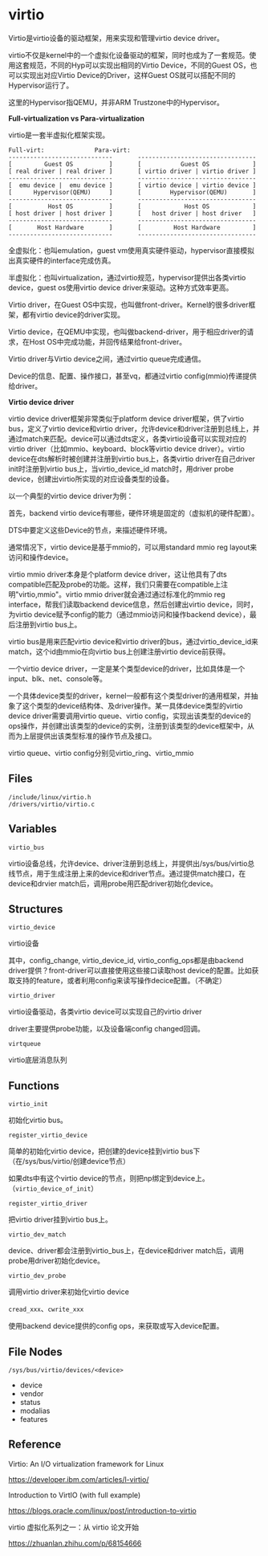 # virtio

Virtio是virtio设备的驱动框架，用来实现和管理virtio device driver。

virtio不仅是kernel中的一个虚拟化设备驱动的框架，同时也成为了一套规范。使用这套规范，不同的Hyp可以实现出相同的Virtio Device，不同的Guest OS，也可以实现出对应Virtio Device的Driver，这样Guest OS就可以搭配不同的Hypervisor运行了。

这里的Hypervisor指QEMU，并非ARM Trustzone中的Hypervisor。

**Full-virtualization vs Para-virtualization**

virtio是一套半虚拟化框架实现。

```
Full-virt:				Para-virt:
-----------------------------		---------------------------------
[         Guest OS          ]		[           Guest OS            ]
[ real driver | real driver ]		[ virtio driver | virtio driver ]
-----------------------------		---------------------------------
[  emu device |  emu device ]		[ virtio device | virtio device ]
[      Hypervisor(QEMU)     ]		[        Hypervisor(QEMU)       ]
-----------------------------		---------------------------------
[          Host OS          ]		[            Host OS            ]
[ host driver | host driver ]		[   host driver | host driver   ]
-----------------------------		---------------------------------
[       Host Hardware       ]		[         Host Hardware         ]
-----------------------------		---------------------------------
```

全虚拟化：也叫emulation，guest vm使用真实硬件驱动，hypervisor直接模拟出真实硬件的interface完成仿真。

半虚拟化：也叫virtualization，通过virtio规范，hypervisor提供出各类virtio device，guest os使用virtio device driver来驱动。这种方式效率更高。

Virtio driver，在Guest OS中实现，也叫做front-driver。Kernel的很多driver框架，都有virtio device的driver实现。

Virtio device，在QEMU中实现，也叫做backend-driver，用于相应driver的请求，在Host OS中完成功能，并回传结果给front-driver。

Virtio driver与Virtio device之间，通过virtio queue完成通信。

Device的信息、配置、操作接口，甚至vq，都通过virtio config(mmio)传递提供给driver。

**Virtio device driver**

virtio device driver框架非常类似于platform device driver框架，供了virtio bus，定义了virtio device和virtio driver，允许device和driver注册到总线上，并通过match来匹配。device可以通过dts定义，各类virtio设备可以实现对应的virtio driver（比如mmio、keyboard、block等virtio device driver）。virtio device在dts解析时被创建并注册到virtio bus上，各类virtio driver在自己driver init时注册到virtio bus上，当virtio_device_id match时，用driver probe device，创建出virtio所实现的对应设备类型的设备。

以一个典型的virtio device driver为例：

首先，backend virtio device有哪些，硬件环境是固定的（虚拟机的硬件配置）。

DTS中要定义这些Device的节点，来描述硬件环境。

通常情况下，virtio device是基于mmio的，可以用standard mmio reg layout来访问和操作device。

virtio mmio driver本身是个platform device driver，这让他具有了dts compatible匹配及probe的功能。这样，我们只需要在compatible上注明"virtio,mmio"。virtio mmio driver就会通过通过标准化的mmio reg interface，帮我们读取backend device信息，然后创建出virtio device，同时，为virtio device赋予config的能力（通过mmio访问和操作backend device），最后注册到virtio bus上。

virtio bus是用来匹配virtio device和virtio driver的bus，通过virtio_device_id来match，这个id由mmio在向virtio bus上创建注册virtio device前获得。

一个virtio device driver，一定是某个类型device的driver，比如具体是一个input、blk、net、console等。

一个具体device类型的driver，kernel一般都有这个类型driver的通用框架，并抽象了这个类型的device结构体、及driver操作。某一具体device类型的virtio device driver需要调用virtio queue、virtio config，实现出该类型的device的ops操作，并创建出该类型的device的实例，注册到该类型的device框架中，从而为上层提供出该类型标准的操作节点及接口。

virtio queue、virtio config分别见virtio_ring、virtio_mmio

## Files

```
/include/linux/virtio.h
/drivers/virtio/virtio.c
```

## Variables

`virtio_bus`

virtio设备总线，允许device、driver注册到总线上，并提供出/sys/bus/virtio总线节点，用于生成注册上来的device和driver节点。通过提供match接口，在device和drvier match后，调用probe用匹配driver初始化device。

## Structures

`virtio_device`

virtio设备

其中，config_change, virtio_device_id, virtio_config_ops都是由backend driver提供？front-driver可以直接使用这些接口读取host device的配置。比如获取支持的feature，或者利用config来读写操作decice配置。（不确定）

`virtio_driver`

virtio设备驱动，各类virtio device可以实现自己的virtio driver

driver主要提供probe功能，以及设备端config changed回调。

`virtqueue`

virtio底层消息队列

## Functions

`virtio_init`

初始化virtio bus。

`register_virtio_device`

简单的初始化virtio device，把创建的device挂到virtio bus下（在/sys/bus/virtio/创建device节点）

如果dts中有这个virtio device的节点，则把np绑定到device上。（``virtio_device_of_init``）

`register_virtio_driver`

把virtio driver挂到virtio bus上。

`virtio_dev_match`

device、driver都会注册到virtio_bus上，在device和driver match后，调用probe用driver初始化device。

`virtio_dev_probe`

调用virtio driver来初始化virtio device

`cread_xxx`、`cwrite_xxx`

使用backend device提供的config ops，来获取或写入device配置。

## File Nodes

`/sys/bus/virtio/devices/<device>`

- device
- vendor
- status
- modalias
- features

## Reference

Virtio: An I/O virtualization framework for Linux

https://developer.ibm.com/articles/l-virtio/

Introduction to VirtIO (with full example)

https://blogs.oracle.com/linux/post/introduction-to-virtio

virtio 虚拟化系列之一：从 virtio 论文开始

https://zhuanlan.zhihu.com/p/68154666